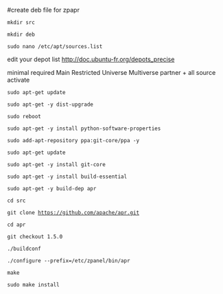 #create deb file for zpapr

<code>mkdir src</code>

<code>mkdir deb</code>

<code>sudo nano /etc/apt/sources.list</code>

edit your depot list http://doc.ubuntu-fr.org/depots_precise

minimal required Main Restricted Universe Multiverse partner + all source activate


<code>sudo apt-get update</code>

<code>sudo apt-get -y dist-upgrade</code>


<code>sudo reboot</code>

<code>sudo apt-get -y install python-software-properties</code>

<code>sudo add-apt-repository ppa:git-core/ppa -y</code>

<code>sudo apt-get update</code>

<code>sudo apt-get -y install git-core</code>

<code>sudo apt-get -y install build-essential</code>

<code>sudo apt-get -y build-dep apr</code>

<code>cd src</code>


<code>git clone https://github.com/apache/apr.git</code>

<code>cd apr</code>

<code>git checkout 1.5.0</code>

<code>./buildconf</code>

<code>./configure --prefix=/etc/zpanel/bin/apr</code>

<code>make</code>

<code>sudo make install</code>
